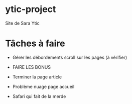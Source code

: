 # ytic-project

Site de Sara Ytic

# Tâches à faire
 - Gérer les débordements scroll sur les pages (à vérifier)
 - FAIRE LES BONUS
 - Terminer la page article 

 
- Problème nuage page accueil
- Safari qui fait de la merde
